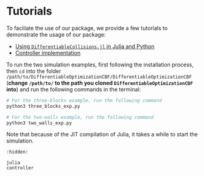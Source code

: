 # Tutorials

To faciliate the use of our package, we provide a few tutorials to demonstrate the usage of our package:

- [Using `DifferentiableCollisions.jl` in Julia and Python](julia.md)
- [Controller implementation](controller.md)

To run the two simulation examples, first following the installation process, then `cd` into the folder `/path/to/DifferentiableOptimizationCBF/DifferentiableOptimizationCBF` (**change `/path/to/` to the path you cloned `DifferentiableOptimizationCBF` into**) and run the following commands in the terminal:

```bash
# For the three-blocks example, run the following command
python3 three_blocks_exp.py

# For the two-walls example, run the following command
python3 two_walls_exp.py
```

Note that because of the JIT compilation of Julia, it takes a while to start the simulation.

```{toctree}
:hidden:

julia
controller
```